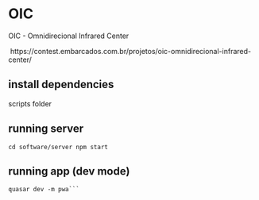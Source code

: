 # OIC
OIC - Omnidirecional Infrared Center

<img src="https://contest.embarcados.com.br/wp-content/uploads/2018/08/Sem-t%C3%ADtulo-1.png" alt="" role="presentation">
https://contest.embarcados.com.br/projetos/oic-omnidirecional-infrared-center/


## install dependencies
scripts folder

## running server
 ``cd software/server
npm start``

## running app (dev mode)
```cd software/front
quasar dev -m pwa```
